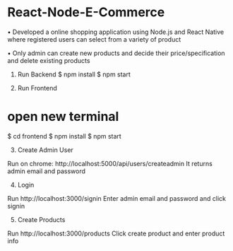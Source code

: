 # React-Node-E-Commerce

• Developed a online shopping application using Node.js and React Native
where registered users can select from a variety of product


• Only admin can create new products and decide their price/specification
and delete existing products


1. Run Backend
$ npm install
$ npm start
   
   
2. Run Frontend
# open new terminal
$ cd frontend
$ npm install
$ npm start
    
    
3. Create Admin User

Run on chrome: http://localhost:5000/api/users/createadmin
It returns admin email and password
    
    
4. Login

Run http://localhost:3000/signin
Enter admin email and password and click signin
     
     
5. Create Products

Run http://localhost:3000/products
Click create product and enter product info
